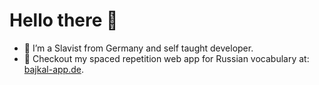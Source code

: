 # Hello there 👋


- 💬 I’m a Slavist from Germany and self taught developer.
- 🌱 Checkout my spaced repetition web app for Russian vocabulary at: <a target="_blank" rel="noopener noreferrer" href="http://bajkal-app.de">bajkal-app.de</a>.
